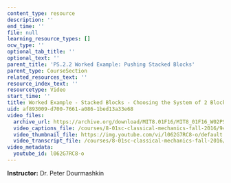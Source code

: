 ```yaml
---
content_type: resource
description: ''
end_time: ''
file: null
learning_resource_types: []
ocw_type: ''
optional_tab_title: ''
optional_text: ''
parent_title: 'PS.2.2 Worked Example: Pushing Stacked Blocks'
parent_type: CourseSection
related_resources_text: ''
resource_index_text: ''
resourcetype: Video
start_time: ''
title: Worked Example - Stacked Blocks - Choosing the System of 2 Blocks Together
uid: af893009-d700-7661-a086-1bed13a33e68
video_files:
  archive_url: https://archive.org/download/MIT8.01F16/MIT8_01F16_W02PS01v02_3_360p.mp4
  video_captions_file: /courses/8-01sc-classical-mechanics-fall-2016/9411cb4c43fe5a87be7b9b5879575e0f_l062G7RC8-o.vtt
  video_thumbnail_file: https://img.youtube.com/vi/l062G7RC8-o/default.jpg
  video_transcript_file: /courses/8-01sc-classical-mechanics-fall-2016/abd2e706b7822bda5864f5a47f87c624_l062G7RC8-o.pdf
video_metadata:
  youtube_id: l062G7RC8-o
---
```


**Instructor:** Dr. Peter Dourmashkin
